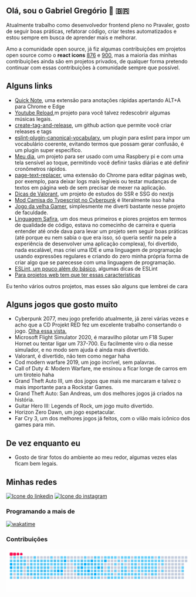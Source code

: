 ## Olá, sou o Gabriel Gregório 👋 <span>&#x1f1e7;&#x1f1f7;</span>

Atualmente trabalho como desenvolvedor frontend pleno no Pravaler, gosto de seguir boas práticas, refatorar código, criar testes automatizados e estou sempre em busca de aprender mais e melhorar.

Amo a comunidade open source, já fiz algumas contribuições em projetos open source como o **react icons** [876](https://github.com/react-icons/react-icons/pull/879) e [900](https://github.com/react-icons/react-icons/pull/900), mas a maioria das minhas contribuições ainda são em projetos privados, de qualquer forma pretendo continuar com essas contribuições à comunidade sempre que possível.

## Alguns links
- [Quick Note](https://chromewebstore.google.com/detail/quick-note/flgoddhgdddpaknohohcbifhiicklobl?pli=1), uma extensão para anotações rápidas apertando ALT+A para Chrome e Edge
- [Youtube Reload](https://github.com/gabrielogregorio/youtube-reload),m projeto para você talvez redescobrir algumas músicas legais.
- [create-tag-and-release](https://github.com/gabrielogregorio/create-tag-and-release), um github action que permite você criar releases e tags
- [eslint-plugin-canonical-vocabulary](https://www.npmjs.com/package/eslint-plugin-canonical-vocabulary), um plugin para eslint para impor um vocabulário coerente, evitando termos que possam gerar confusão, é um plugin super específico.
- [Meu dia](https://github.com/gabrielogregorio/my-daily), um projeto para ser usado com uma Raspbery pi e com uma tela sensível ao toque, permitindo você definir tasks diárias e até definir cronômetros rápidos.
- [page-text-replacer](https://chromewebstore.google.com/detail/page-text-replacer/kjmpnhjiegmgajhgfhkgmppcoaofidcn), uma extensão do Chrome para editar páginas web, por exemplo, para deixar logs mais legíveis ou testar mudanças de textos em página web de sem precisar de mexer na aplicação.
- [Dicas de Valorant](https://valorant-tips.vercel.app/), um projeto de estudos do SSR e SSG do nextjs
- [Mod Camisa do Typescript no Cyberpunk](https://github.com/gabrielogregorio/mod-cp2077-logo-typescript) é literalmente isso haha
- [Jogo da velha Gamer](https://github.com/gabrielogregorio/tic-tac-toe-eletronic), simplesmente me diverti bastante nesse projeto de faculdade.
- [Linguagem Safira](https://github.com/gabrielogregorio/safira), um dos meus primeiros e piores projetos em termos de qualidade de código, estava no comecinho de carreira e queria entender até onde dava para levar um projeto sem seguir boas práticas (até porque eu nem sabia o que era isso, só queria sentir na pele a experiência de desenvolver uma aplicação complexa), foi divertido, nada escalável, mas criei uma IDE e uma linguagem de programação usando expressões regulares e criando do zero minha própria forma de criar algo que se parecesse com uma linguagem de programação.
- [ESLint, um pouco além do básico](https://medium.com/@gabrielogregorio/eslint-um-pouco-al%C3%A9m-do-b%C3%A1sico-19ce88c8b7a8), algumas dicas de ESLint
- [Para projetos web tem que ter essas caracteristicas](https://github.com/gabrielogregorio/objetivos-em-um-projeto/blob/main/README.md)

Eu tenho vários outros projetos, mas esses são alguns que lembrei de cara

## Alguns jogos que gosto muito
- Cyberpunk 2077, meu jogo preferido atualmente, já zerei várias vezes e acho que a CD Projekt RED fez um excelente trabalho consertando o jogo. [Olha essa vista.](https://www.youtube.com/watch?v=idE_ntMTdVY&t=3s)
- Microsoft Flight Simulator 2020, é maravilho pilotar um F18 Super Hornet ou tentar ligar um 737-700. Eu facilmente viro o dia nesse simulador, e no modo sem ajuda é ainda mais divertido.
- Valorant, é divertido, não tem como negar haha
- Cod modern warfare 2019, um jogo incrível, sem palavras.
- Call of Duty 4: Modern Warfare, me ensinou a ficar longe de carros em um tiroteio haha
- Grand Theft Auto III, um dos jogos que mais me marcaram e talvez o mais importante para a Rockstar Games.
- Grand Theft Auto: San Andreas, um dos melhores jogos já criados na história.
- Guitar Hero III: Legends of Rock, um jogo muito divertido.
- Horizon Zero Dawn, um jogo espetacular.
- Far Cry 3, um dos melhores jogos já feitos, com o vilão mais icônico dos games para min.

## De vez enquanto eu
- Gosto de tirar fotos do ambiente ao meu redor, algumas vezes elas ficam bem legais.

## Minhas redes
[![Icone do linkedin](https://img.shields.io/badge/LinkedIn-0077B5?style=for-the-badge&logo=linkedin&logoColor=white)](https://www.linkedin.com/in/gabrielogregorio/)
[![Icone do instagram](https://img.shields.io/badge/Instagram-E4405F?style=for-the-badge&logo=instagram&logoColor=white)](https://www.instagram.com/gabrielogregorio/)

### Programando a mais de

[![wakatime](https://wakatime.com/badge/user/7e6c6db0-9337-42cb-9507-4d4580997c1f.svg)](https://wakatime.com/@gabrielogregorio)


### Contribuições

![Snake animation](https://raw.githubusercontent.com/gabrielogregorio/gabrielogregorio/output/github-snake_v5.gif)
